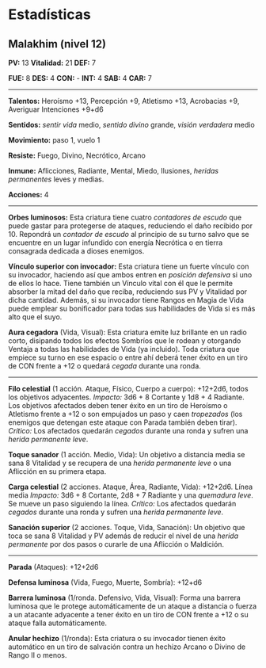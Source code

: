 # Estadísticas

## Malakhim (nivel 12)

**PV:** 13	**Vitalidad:** 21	**DEF:** 7

**FUE:** 8	**DES:** 4	**CON:** -	**INT:** 4	**SAB:** 4	**CAR:** 7

****

**Talentos:**  Heroísmo +13, Percepción +9, Atletismo +13, Acrobacias +9, Averiguar Intenciones +9+d6

**Sentidos:** *sentir vida* medio, *sentido divino* grande, *visión verdadera* medio

**Movimiento:** paso 1, vuelo 1

**Resiste:** Fuego, Divino, Necrótico, Arcano

**Inmune:** Aflicciones, Radiante, Mental, Miedo, Ilusiones, *heridas permanentes* leves y medias.

**Acciones:** 4

****

**Orbes luminosos:** Esta criatura tiene cuatro *contadores de escudo* que puede gastar para protegerse de ataques, reduciendo el daño recibido por 10. Repondrá un *contador de escudo* al principio de su turno salvo que se encuentre en un lugar infundido con energía Necrótica o en tierra consagrada dedicada a dioses enemigos.

**Vínculo superior con invocador:** Esta criatura tiene un fuerte vínculo con su invocador, haciendo así que ambos entren en *posición defensiva* si uno de ellos lo hace. Tiene también un Vínculo vital con él que le permite absorber la mitad del daño que reciba, reduciendo sus PV y Vitalidad por dicha cantidad. Además, si su invocador tiene Rangos en Magia de Vida puede emplear su bonificador para todas sus habilidades de Vida si es más alto que el suyo.

**Aura cegadora** (Vida, Visual): Esta criatura emite luz brillante en un radio corto, disipando todos los efectos Sombríos que le rodean y otorgando Ventaja a todas las habilidades de Vida (ya incluido). Toda criatura que empiece su turno en ese espacio o entre ahí deberá tener éxito en un tiro de CON frente a +12 o quedará *cegada* durante una ronda.

****

**Filo celestial** (1 acción. Ataque, Físico, Cuerpo a cuerpo): +12+2d6, todos los objetivos adyacentes. *Impacto:* 3d6 + 8 Cortante y 1d8 + 4 Radiante. Los objetivos afectados deben tener éxito en un tiro de Heroísmo o Atletismo frente a +12 o son empujados un paso y caen *tropezados* (los enemigos que detengan este ataque con Parada también deben tirar). *Crítico:* Los afectados quedarán *cegados* durante una ronda y sufren una *herida permanente leve*.

**Toque sanador** (1 acción. Medio, Vida): Un objetivo a distancia media se sana 8 Vitalidad y se recupera de una *herida permanente leve* o una Aflicción en su primera etapa.

**Carga celestial** (2 acciones. Ataque, Área, Radiante, Vida): +12+2d6. Línea media *Impacto:* 3d6 + 8 Cortante, 2d8 + 7 Radiante y una *quemadura leve*. Se mueve un paso siguiendo la línea. *Crítico:* Los afectados quedarán *cegados* durante una ronda y sufren una *herida permanente leve*.

**Sanación superior** (2 acciones. Toque, Vida, Sanación): Un objetivo que toca se sana 8 Vitalidad y PV además de reducir el nivel de una *herida permanente* por dos pasos o curarle de una Aflicción o Maldición.

****

**Parada** (Ataques): +12+2d6

**Defensa luminosa** (Vida, Fuego, Muerte, Sombría): +12+d6

**Barrera luminosa** (1/ronda. Defensivo, Vida, Visual): Forma una barrera luminosa que le protege automáticamente de un ataque a distancia o fuerza a un atacante adyacente a tener éxito en un tiro de CON frente a +12 o su ataque falla automáticamente.

**Anular hechizo** (1/ronda): Esta criatura o su invocador tienen éxito automático en un tiro de salvación contra un hechizo Arcano o Divino de Rango II o menos. 